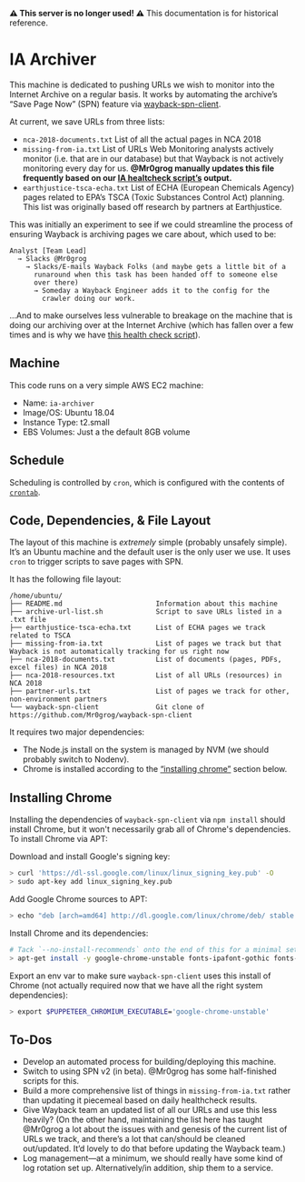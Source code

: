 **⚠️ This server is no longer used! ⚠️** This documentation is for historical reference.


# IA Archiver

This machine is dedicated to pushing URLs we wish to monitor into the Internet Archive on a regular basis. It works by automating the archive’s “Save Page Now” (SPN) feature via [wayback-spn-client](https://github.com/Mr0grog/wayback-spn-client).

At current, we save URLs from three lists:

- `nca-2018-documents.txt` List of all the actual pages in NCA 2018
- `missing-from-ia.txt` List of URLs Web Monitoring analysts actively monitor (i.e. that are in our database) but that Wayback is not actively monitoring every day for us. **@Mr0grog manually updates this file frequently based on our [IA healtcheck script’s](https://github.com/edgi-govdata-archiving/web-monitoring-processing/blob/master/scripts/ia_healthcheck) output.**
- `earthjustice-tsca-echa.txt` List of ECHA (European Chemicals Agency) pages related to EPA’s TSCA (Toxic Substances Control Act) planning. This list was originally based off research by partners at Earthjustice.

This was initially an experiment to see if we could streamline the process of ensuring Wayback is archiving pages we care about, which used to be:

```
Analyst [Team Lead]
  → Slacks @Mr0grog
    → Slacks/E-mails Wayback Folks (and maybe gets a little bit of a
      runaround when this task has been handed off to someone else
      over there)
      → Someday a Wayback Engineer adds it to the config for the
        crawler doing our work.
```

…And to make ourselves less vulnerable to breakage on the machine that is doing our archiving over at the Internet Archive (which has fallen over a few times and is why we have [this health check script](https://github.com/edgi-govdata-archiving/web-monitoring-processing/blob/master/scripts/ia_healthcheck)).


## Machine

This code runs on a very simple AWS EC2 machine:

- Name: `ia-archiver`
- Image/OS: Ubuntu 18.04
- Instance Type: t2.small
- EBS Volumes: Just a the default 8GB volume


## Schedule

Scheduling is controlled by `cron`, which is configured with the contents of [`crontab`](./crontab).


## Code, Dependencies, & File Layout

The layout of this machine is *extremely* simple (probably unsafely simple). It’s an Ubuntu machine and the default user is the only user we use. It uses `cron` to trigger scripts to save pages with SPN.

It has the following file layout:

```
/home/ubuntu/
├── README.md                       Information about this machine
├── archive-url-list.sh             Script to save URLs listed in a .txt file
├── earthjustice-tsca-echa.txt      List of ECHA pages we track related to TSCA
├── missing-from-ia.txt             List of pages we track but that Wayback is not automatically tracking for us right now
├── nca-2018-documents.txt          List of documents (pages, PDFs, excel files) in NCA 2018
├── nca-2018-resources.txt          List of all URLs (resources) in NCA 2018
├── partner-urls.txt                List of pages we track for other, non-environment partners
└── wayback-spn-client              Git clone of https://github.com/Mr0grog/wayback-spn-client
```

It requires two major dependencies:

- The Node.js install on the system is managed by NVM (we should probably switch to Nodenv).
- Chrome is installed according to the [“installing chrome”](#installing-chrome) section below.


## Installing Chrome

Installing the dependencies of `wayback-spn-client` via `npm install` should install Chrome, but it won't necessarily grab all of Chrome's dependencies. To install Chrome via APT:

Download and install Google's signing key:

```sh
> curl 'https://dl-ssl.google.com/linux/linux_signing_key.pub' -O
> sudo apt-key add linux_signing_key.pub
```

Add Google Chrome sources to APT:

```sh
> echo "deb [arch=amd64] http://dl.google.com/linux/chrome/deb/ stable main" >> /etc/apt/sources.list.d/google.list
```

Install Chrome and its dependencies:

```sh
# Tack `--no-install-recommends` onto the end of this for a minimal setup
> apt-get install -y google-chrome-unstable fonts-ipafont-gothic fonts-wqy-zenhei fonts-thai-tlwg fonts-kacst ttf-freefont
```

Export an env var to make sure `wayback-spn-client` uses this install of Chrome (not actually required now that we have all the right system dependencies):

```sh
> export $PUPPETEER_CHROMIUM_EXECUTABLE='google-chrome-unstable'
```


## To-Dos

- Develop an automated process for building/deploying this machine.
- Switch to using SPN v2 (in beta). @Mr0grog has some half-finished scripts for this.
- Build a more comprehensive list of things in `missing-from-ia.txt` rather than updating it piecemeal based on daily healthcheck results.
- Give Wayback team an updated list of all our URLs and use this less heavily? (On the other hand, maintaining the list here has taught @Mr0grog a lot about the issues with and genesis of the current list of URLs we track, and there’s a lot that can/should be cleaned out/updated. It’d lovely to do that before updating the Wayback team.)
- Log management—at a minimum, we should really have some kind of log rotation set up. Alternatively/in addition, ship them to a service.
